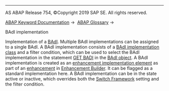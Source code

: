   

* * *

AS ABAP Release 754, ©Copyright 2019 SAP SE. All rights reserved.

[ABAP Keyword Documentation](https://help.sap.com/doc/abapdocu_754_index_htm/7.54/en-US/abenabap.htm) →  [ABAP Glossary](https://help.sap.com/doc/abapdocu_754_index_htm/7.54/en-US/abenabap_glossary.htm) → 

BAdI implementation

Implementation of a [BAdI](https://help.sap.com/doc/abapdocu_754_index_htm/7.54/en-US/abenbadi_glosry.htm "Glossary Entry"). Multiple BAdI implementations can be assigned to a single BAdI. A BAdI implementation consists of a [BAdI implementation class](https://help.sap.com/doc/abapdocu_754_index_htm/7.54/en-US/abenbadi_implement_class_glosry.htm "Glossary Entry") and a filter condition, which can be used to select the BAdI implementation in the statement [GET BADI](https://help.sap.com/doc/abapdocu_754_index_htm/7.54/en-US/abapget_badi.htm) in the [BAdI object](https://help.sap.com/doc/abapdocu_754_index_htm/7.54/en-US/abenbadi_method_glosry.htm "Glossary Entry"). A BAdI implementation is created as an [enhancement implementation element](https://help.sap.com/doc/abapdocu_754_index_htm/7.54/en-US/abenenhancement_impl_elem_glosry.htm "Glossary Entry") as part of an [enhancement](https://help.sap.com/doc/abapdocu_754_index_htm/7.54/en-US/abenenhancement_glosry.htm "Glossary Entry") in [Enhancement Builder](https://help.sap.com/doc/abapdocu_754_index_htm/7.54/en-US/abenenhancement_builder_glosry.htm "Glossary Entry"). It can be flagged as a standard implementation here. A BAdI implementation can be in the state active or inactive, which overrides both the [Switch Framework](https://help.sap.com/doc/abapdocu_754_index_htm/7.54/en-US/abenswitch_framework_glosry.htm "Glossary Entry") setting and the filter condition.